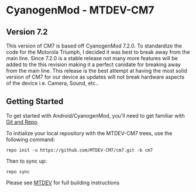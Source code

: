 CyanogenMod - MTDEV-CM7
===========
Version 7.2
---------------
This version of CM7 is based off CyanogenMod 7.2.0. To standardize the code for the Motorola Triumph, I decided it was best to break away 
from the main line. Since 7.2.0 is a stable release not many more features will be added to the this revision making it a perfect canidate
for breaking away from the main line. This release is the best attempt at having the most solid version of CM7 for our device as updates
will not break hardware aspects of the device i.e. Camera, Sound, etc..

Getting Started
---------------

To get started with Android/CyanogenMod, you'll need to get
familiar with [Git and Repo](http://source.android.com/download/using-repo).

To initialize your local repository with the MTDEV-CM7 trees, use the following command:

    repo init -u https://github.com/MTDEV-CM7/cm7.git -b cm7

Then to sync up:

    repo sync

Please see [MTDEV](http://mtdev.us/build-cm7/) for full building instructions

